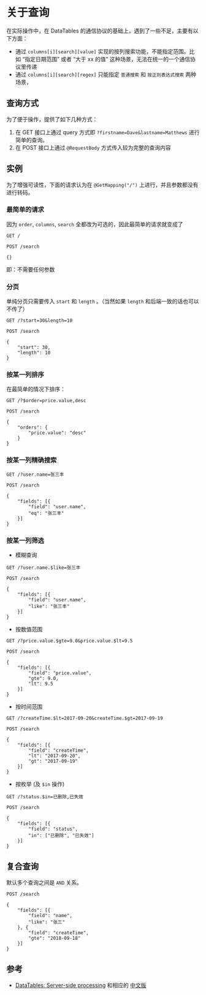 # 关于查询 #

在实际操作中，在 DataTables 的通信协议的基础上，遇到了一些不足，主要有以下方面：

* 通过 `columns[i][search][value]` 实现的按列搜索功能，不能指定范围。比如 “指定日期范围” 或者 “大于 xx 的值” 这种场景，无法在统一的一个通信协议里传递
* 通过 `columns[i][search][regex]` 只能指定 `普通搜索` 和 `按正则表达式搜索` 两种场景，

## 查询方式 ##

为了便于操作，提供了如下几种方式：

1. 在 GET 接口上通过 query 方式即 `?firstname=Dave&lastname=Matthews` 进行简单的查询。
2. 在 POST 接口上通过 `@RequestBody` 方式传入较为完整的查询内容

## 实例 ##

为了增强可读性，下面的请求认为在 `@GetMapping("/")` 上进行，并且参数都没有进行转码。

### 最简单的请求 ###

因为 `order`, `columns`, `search` 全都改为可选的，因此最简单的请求就变成了

```http
GET /
```

```http
POST /search

{}
```

即：不需要任何参数

### 分页 ###

单纯分页只需要传入 `start` 和 `length` 。（当然如果 `length` 和后端一致的话也可以不传了）

```http
GET /?start=30&length=10
```

```http
POST /search

{
    "start": 30,
    "length": 10
}
```

### 按某一列排序 ###

在最简单的情况下排序：

```http
GET /?$order=price.value,desc
```

```http
POST /search

{
    "orders": {
        "price.value": "desc"
    }
}
```

### 按某一列精确搜索 ###

```http
GET /?user.name=张三丰
```

```http
POST /search

{
    "fields": [{
        "field": "user.name",
        "eq": "张三丰"
    }]
}
```

### 按某一列筛选 ###

* 模糊查询

```http
GET /?user.name.$like=张三丰
```

```http
POST /search

{
    "fields": [{
        "field": "user.name",
        "like": "张三丰"
    }]
}
```

* 按数值范围

```http
GET /?price.value.$gte=9.0&price.value.$lt=9.5
```

```http
POST /search

{
    "fields": [{
        "field": "price.value",
        "gte": 9.0,
        "lt": 9.5
    }]
}
```

* 按时间范围

```http
GET /?createTime.$lt=2017-09-20&createTime.$gt=2017-09-19
```

```http
POST /search

{
    "fields": [{
        "field": "createTime",
        "lt": "2017-09-20",
        "gt": "2017-09-19"
    }]
}

```

* 按枚举 (及 `$in` 操作)

```http
GET /?status.$in=已删除,已失效
```

```http
POST /search

{
    "fields": [{
        "field": "status",
        "in": ["已删除", "已失效"]
    }]
}
```

## 复合查询 ##

默认多个查询之间是 `AND` 关系。

```http
POST /search

{
    "fields": [{
        "field": "name",
        "like": "张三"
    }, {
        "field": "createTime",
        "gte": "2018-09-18"
    }]
}

```

## 参考 ##

* [DataTables: Server-side processing](https://datatables.net/manual/server-side) 和相应的 [中文版](http://datatables.club/manual/server-side.html)
